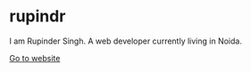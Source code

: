# rupindr
I am Rupinder Singh. A web developer currently living in Noida.

[Go to website](https://rupindr.com/)
